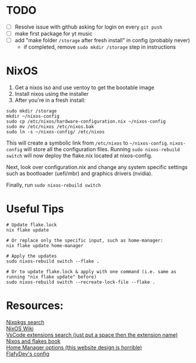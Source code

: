 ﻿# TODO
- [ ] Resolve issue with github asking for login on every `git push`
- [ ] make first package for yt music
- [ ] add "make folder `/storage` after fresh install" in config (probably never)
    - if completed, remove `sudo mkdir /storage` step in instructions
# NixOS

1. Get a nixos iso and use ventoy to get the bootable image
2. Install nixos using the installer
3. After you're in a fresh install:

```
sudo mkdir /storage
mkdir ~/nixos-config
sudo cp /etc/nixos/hardware-configuration.nix ~/nixos-config
sudo mv /etc/nixos /etc/nixos.bak
sudo ln -s ~/nixos-config/ /etc/nixos
```

This will create a symbolic link from `/etc/nixos` to `~/nixos-config`.
`nixos-config` will store all the configuration files.
Running `sudo nixos-rebuild switch` will now deploy the flake.nix located at nixos-config.

Next, look over configuration.nix and change any system specific settings such as bootloader (uefi/mbr) and graphics drivers (nvidia).

Finally, run `sudo nixos-rebuild switch`

# Useful Tips
```
# Update flake.lock
nix flake update

# Or replace only the specific input, such as home-manager:
nix flake update home-manager

# Apply the updates
sudo nixos-rebuild switch --flake .

# Or to update flake.lock & apply with one command (i.e. same as running "nix flake update" before)
sudo nixos-rebuild switch --recreate-lock-file --flake .
```

# Resources:
[Nixpkgs search](https://search.nixos.org/packages) \
[NixOS Wiki](https://wiki.nixos.org/wiki/NixOS_Wiki) \
[VsCode extensions search (just put a space then the extension name)](https://search.nixos.org/packages?type=packages&query=vscode-extensions) \
[Nixos and flakes book](https://nixos-and-flakes.thiscute.world/introduction/) \
[Home Manager options (this website design is horrible)](https://nix-community.github.io/home-manager/options.xhtml) \
[FlafyDev's config](https://github.com/FlafyDev/nixos-config)
